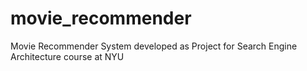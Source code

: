 # movie_recommender
Movie Recommender System developed as Project for Search Engine Architecture course at NYU
